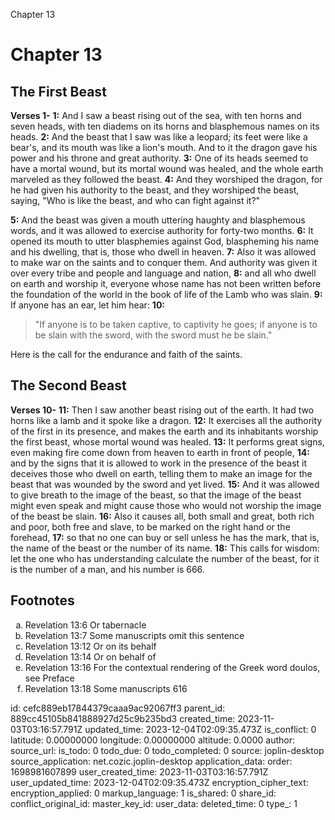 Chapter 13

# Chapter 13

## The First Beast

**Verses 1-**
**1:** And I saw a beast rising out of the sea, with ten horns and seven heads, with ten diadems on its horns and blasphemous names on its heads.
**2:** And the beast that I saw was like a leopard; its feet were like a bear's,  and its mouth was like a lion's mouth. And to it the dragon gave his power and his throne and great authority.
**3:** One of its heads seemed to have a mortal wound, but its mortal wound was healed, and the whole earth marveled as they followed the beast.
**4:** And they worshiped the dragon, for he had given his authority to the beast, and they worshiped the beast, saying, "Who is like the beast, and who can fight against it?"

**5:** And the beast was given a mouth uttering haughty and blasphemous words, and it was allowed to exercise authority for forty-two months.
**6:** It opened its mouth to utter blasphemies against God, blaspheming his name and his dwelling, that is, those who dwell in heaven.
**7:** Also it was allowed to make war on the saints and to conquer them. And authority was given it over every tribe and people and language and nation,
**8:** and all who dwell on earth and worship it, everyone whose name has not been written before the foundation of the world in the book of life of the Lamb who was slain.
**9:** If anyone has an ear, let him hear:
**10:** 
> "If anyone is to be taken captive,
> to captivity he goes;
> if anyone is to be slain with the sword,
> with the sword must he be slain."

Here is the call for the endurance and faith of the saints.

## The Second Beast

**Verses 10-**
**11:** Then I saw another beast rising out of the earth. It had two horns like a lamb and it spoke like a dragon.
**12:** It exercises all the authority of the first in its presence, and makes the earth and its inhabitants worship the first beast, whose mortal wound was healed.
**13:** It performs great signs, even making fire come down from heaven to earth in front of people,
**14:** and by the signs that it is allowed to work in the presence of the beast it deceives those who dwell on earth, telling them to make an image for the beast that was wounded by the sword and yet lived.
**15:** And it was allowed to give breath to the image of the beast, so that the image of the beast might even speak and might cause those who would not worship the image of the beast be slain.
**16:** Also it causes all, both small and great, both rich and poor, both free and slave, to be marked on the right hand or the forehead,
**17:** so that no one can buy or sell unless he has the mark, that is, the name of the beast or the number of its name.
**18:** This calls for wisdom: let the one who has understanding calculate the number of the beast, for it is the number of a man, and his number is 666.

## Footnotes

<ol type='a'>
	<li>Revelation 13:6 Or tabernacle</li>
	<li>Revelation 13:7 Some manuscripts omit this sentence</li>
	<li>Revelation 13:12 Or on its behalf</li>
	<li>Revelation 13:14 Or on behalf of</li>
	<li>Revelation 13:16 For the contextual rendering of the Greek word doulos, see Preface</li>
	<li>Revelation 13:18 Some manuscripts 616</li>
</ol>


id: cefc889eb17844379caaa9ac92067ff3
parent_id: 889cc45105b841888927d25c9b235bd3
created_time: 2023-11-03T03:16:57.791Z
updated_time: 2023-12-04T02:09:35.473Z
is_conflict: 0
latitude: 0.00000000
longitude: 0.00000000
altitude: 0.0000
author: 
source_url: 
is_todo: 0
todo_due: 0
todo_completed: 0
source: joplin-desktop
source_application: net.cozic.joplin-desktop
application_data: 
order: 1698981607899
user_created_time: 2023-11-03T03:16:57.791Z
user_updated_time: 2023-12-04T02:09:35.473Z
encryption_cipher_text: 
encryption_applied: 0
markup_language: 1
is_shared: 0
share_id: 
conflict_original_id: 
master_key_id: 
user_data: 
deleted_time: 0
type_: 1